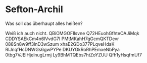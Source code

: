 # Sefton-Archil
Was soll das überhaupt alles heißen?

Weiß ich auch nicht.
QBiOMGOFIlsvne
Q72HEuohGfhteOAJiMqk
CDDYSAEkCm4n6lVvdG7I
PMtMKahH7gGcmQKTDevr
088Sn8w9ff3lnD3wSzum
xhaE2GDo377PLqveHdaK
RIJnqfHcDNWGs6gwPYPe
DKUYGkRoRhPEmxeNbPya
0tbg7VJEIHjelnugLrmj
Ly9BhMTQEbs7htZoYZUU
Qfh1yHsqfmUf7
